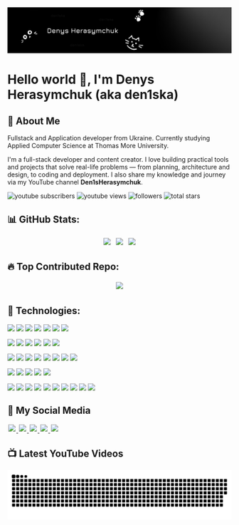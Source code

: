 <img src="./src/github.png" style="margin: 0.1px;" />

# Hello world 👋, I'm Denys Herasymchuk (aka den1ska)

## 👀 About Me
<p>Fullstack and Application developer from Ukraine. Currently studying Applied Computer Science at Thomas More University.</p>

<p>I'm a full-stack developer and content creator. I love building practical tools and projects that solve real-life problems — from planning, architecture and design, to coding and deployment. I also share my knowledge and journey via my YouTube channel <b>Den1sHerasymchuk</b>.</p>

<p align="left">
  <span style="display:inline-block; margin:0.1px;">
    <img alt="youtube subscribers" title="Subscribe to my YouTube channel" src="https://custom-icon-badges.demolab.com/youtube/channel/subscribers/Den1sHerasymchuk?color=%23E05D44&label=SUBSCRIBE&logo=video&logoColor=white&style=for-the-badge&labelColor=CE4630" />
  </span>
  <span style="display:inline-block; margin:0.1px;">
    <img alt="youtube views" title="YouTube views" src="https://custom-icon-badges.demolab.com/youtube/channel/views/Den1sHerasymchuk?color=%23E1AD0E&logo=eye&logoColor=white&style=for-the-badge&labelColor=C79600" />
  </span>
  <span style="display:inline-block; margin:0.1px;">
    <img alt="followers" title="Follow me on Github" src="https://custom-icon-badges.demolab.com/github/followers/DenysHerasymchuk?color=236ad3&labelColor=1155ba&style=for-the-badge&logo=person-add&label=Follow&logoColor=white" />
  </span>
  <span style="display:inline-block; margin:0.1px;">
    <img alt="total stars" title="Total stars on GitHub" src="https://custom-icon-badges.demolab.com/github/stars/DenysHerasymchuk?color=55960c&style=for-the-badge&labelColor=488207&logo=star" />
  </span>
</p>

## 📊 GitHub Stats: 
<p align="center">
  <span style="display:inline-block; margin:4px;">
    <img src="https://github-readme-stats.vercel.app/api?username=DenysHerasymchuk&theme=dark&hide_border=false&include_all_commits=true&count_private=true" />
  </span>
  <span style="display:inline-block; margin:4px;">
    <img src="https://nirzak-streak-stats.vercel.app/?user=DenysHerasymchuk&theme=dark&hide_border=false" />
  </span>
  <span style="display:inline-block; margin:4px;">
    <img src="https://github-readme-stats.vercel.app/api/top-langs/?username=DenysHerasymchuk&theme=dark&hide_border=false&include_all_commits=true&count_private=true&layout=compact" />
  </span>
</p>

## 🔥 Top Contributed Repo:
<p align="center">
  <span style="display:inline-block; margin:4px;">
    <img src="https://github-contributor-stats.vercel.app/api?username=DenysHerasymchuk&limit=5&theme=dark&combine_all_yearly_contributions=true" />
  </span>
</p>

## 🍔 Technologies:
<p align="left">
  <span style="display:inline-block; margin:0.1px;">
    <img src="https://img.shields.io/badge/Python-3670A0?style=for-the-badge&logo=python&logoColor=ffdd54" />
  </span>
  <span style="display:inline-block; margin:0.1px;">
    <img src="https://img.shields.io/badge/Java-%23ED8B00.svg?style=for-the-badge&logo=openjdk&logoColor=white" />
  </span>
  <span style="display:inline-block; margin:0.1px;">
    <img src="https://img.shields.io/badge/PHP-%23777BB4.svg?style=for-the-badge&logo=php&logoColor=white" />
  </span>
  <span style="display:inline-block; margin:0.1px;">
    <img src="https://img.shields.io/badge/Flask-%23000.svg?style=for-the-badge&logo=flask&logoColor=white" />
  </span>
  <span style="display:inline-block; margin:0.1px;">
    <img src="https://img.shields.io/badge/Django-%23092E20.svg?style=for-the-badge&logo=django&logoColor=white" />
  </span>
  <span style="display:inline-block; margin:0.1px;">
    <img src="https://img.shields.io/badge/FastAPI-005571?style=for-the-badge&logo=fastapi" />
  </span>
  <span style="display:inline-block; margin:0.1px;">
    <img src="https://img.shields.io/badge/.NET-5C2D91?style=for-the-badge&logo=.net&logoColor=white" />
  </span>
</p>

<p align="left">
  <span style="display:inline-block; margin:0.1px;">
    <img src="https://img.shields.io/badge/MySQL-4479A1.svg?style=for-the-badge&logo=mysql&logoColor=white" />
  </span>
  <span style="display:inline-block; margin:0.1px;">
    <img src="https://img.shields.io/badge/PostgreSQL-%23316192.svg?style=for-the-badge&logo=postgresql&logoColor=white" />
  </span>
  <span style="display:inline-block; margin:0.1px;">
    <img src="https://img.shields.io/badge/SQLite-%2307405e.svg?style=for-the-badge&logo=sqlite&logoColor=white" />
  </span>
  <span style="display:inline-block; margin:0.1px;">
    <img src="https://img.shields.io/badge/MongoDB-%234ea94b.svg?style=for-the-badge&logo=mongodb&logoColor=white" />
  </span>
  <span style="display:inline-block; margin:0.1px;">
    <img src="https://img.shields.io/badge/Redis-%23DD0031.svg?style=for-the-badge&logo=redis&logoColor=white" />
  </span>
  <span style="display:inline-block; margin:0.1px;">
    <img src="https://img.shields.io/badge/Cassandra-%231287B1.svg?style=for-the-badge&logo=apache-cassandra&logoColor=white" />
  </span>
</p>

<p align="left">
  <span style="display:inline-block; margin:0.1px;">
    <img src="https://img.shields.io/badge/AWS-%23FF9900.svg?style=for-the-badge&logo=amazon-aws&logoColor=white" />
  </span>
  <span style="display:inline-block; margin:0.1px;">
    <img src="https://img.shields.io/badge/Azure-%230072C6.svg?style=for-the-badge&logo=microsoftazure&logoColor=white" />
  </span>
  <span style="display:inline-block; margin:0.1px;">
    <img src="https://img.shields.io/badge/Cloudflare-F38020?style=for-the-badge&logo=Cloudflare&logoColor=white" />
  </span>
  <span style="display:inline-block; margin:0.1px;">
    <img src="https://img.shields.io/badge/Netlify-%23000000.svg?style=for-the-badge&logo=netlify&logoColor=#00C7B7" />
  </span>
  <span style="display:inline-block; margin:0.1px;">
    <img src="https://img.shields.io/badge/Vercel-%23000000.svg?style=for-the-badge&logo=vercel&logoColor=white" />
  </span>
  <span style="display:inline-block; margin:0.1px;">
    <img src="https://img.shields.io/badge/Docker-%230db7ed.svg?style=for-the-badge&logo=docker&logoColor=white" />
  </span>
  <span style="display:inline-block; margin:0.1px;">
    <img src="https://img.shields.io/badge/GitHub%20Actions-%232671E5.svg?style=for-the-badge&logo=githubactions&logoColor=white" />
  </span>
  <span style="display:inline-block; margin:0.1px;">
    <img src="https://img.shields.io/badge/GitLab%20CI-%23181717.svg?style=for-the-badge&logo=gitlab&logoColor=white" />
  </span>
</p>

<p align="left">
  <span style="display:inline-block; margin:0.1px;">
    <img src="https://img.shields.io/badge/NumPy-%23013243.svg?style=for-the-badge&logo=numpy&logoColor=white" />
  </span>
  <span style="display:inline-block; margin:0.1px;">
    <img src="https://img.shields.io/badge/Pandas-%23150458.svg?style=for-the-badge&logo=pandas&logoColor=white" />
  </span>
  <span style="display:inline-block; margin:0.1px;">
    <img src="https://img.shields.io/badge/OpenCV-%23white.svg?style=for-the-badge&logo=opencv&logoColor=white" />
  </span>
  <span style="display:inline-block; margin:0.1px;">
    <img src="https://img.shields.io/badge/PyTorch-%23EE4C2C.svg?style=for-the-badge&logo=PyTorch&logoColor=white" />
  </span>
  <span style="display:inline-block; margin:0.1px;">
    <img src="https://img.shields.io/badge/TensorFlow-%23FF6F00.svg?style=for-the-badge&logo=TensorFlow&logoColor=white" />
  </span>
</p>

<p align="left">
  <span style="display:inline-block; margin:0.1px;">
    <img src="https://img.shields.io/badge/Git-%23F05033.svg?style=for-the-badge&logo=git&logoColor=white" />
  </span>
  <span style="display:inline-block; margin:0.1px;">
    <img src="https://img.shields.io/badge/GitHub-%23121011.svg?style=for-the-badge&logo=github&logoColor=white" />
  </span>
  <span style="display:inline-block; margin:0.1px;">
    <img src="https://img.shields.io/badge/PowerShell-%235391FE.svg?style=for-the-badge&logo=powershell&logoColor=white" />
  </span>
  <span style="display:inline-block; margin:0.1px;">
    <img src="https://img.shields.io/badge/Bash-%23121011.svg?style=for-the-badge&logo=gnu-bash&logoColor=white" />
  </span>
  <span style="display:inline-block; margin:0.1px;">
    <img src="https://img.shields.io/badge/WordPress-%23117AC9.svg?style=for-the-badge&logo=WordPress&logoColor=white" />
  </span>
  <span style="display:inline-block; margin:0.1px;">
    <img src="https://img.shields.io/badge/Notion-%23000000.svg?style=for-the-badge&logo=notion&logoColor=white" />
  </span>
  <span style="display:inline-block; margin:0.1px;">
    <img src="https://img.shields.io/badge/Jira-%230A0FFF.svg?style=for-the-badge&logo=jira&logoColor=white" />
  </span>
  <span style="display:inline-block; margin:0.1px;">
    <img src="https://img.shields.io/badge/Arduino-00979D.svg?style=for-the-badge&logo=arduino&logoColor=white" />
  </span>
  <span style="display:inline-block; margin:0.1px;">
    <img src="https://img.shields.io/badge/Raspberry_Pi-C51A4A?style=for-the-badge&logo=Raspberry-Pi" />
  </span>
  <span style="display:inline-block; margin:0.1px;">
    <img src="https://img.shields.io/badge/Cisco-%23049fd9.svg?style=for-the-badge&logo=cisco&logoColor=black" />
  </span>
</p>

## 🎴 My Social Media

<div align="left">
  <a href="https://www.youtube.com/@Den1sHerasymchuk">
    <img src="https://img.shields.io/static/v1?message=Youtube&logo=youtube&label=&color=FF0000&logoColor=white&labelColor=&style=for-the-badge" height="35" style="margin: 2px;" />
  </a>
  <a href="https://www.instagram.com/den1skalol">
    <img src="https://img.shields.io/static/v1?message=Instagram&logo=instagram&label=&color=E4405F&logoColor=white&labelColor=&style=for-the-badge" height="35" style="margin: 2px;" />
  </a>
  <a href="#">
    <img src="https://img.shields.io/static/v1?message=Twitch&logo=twitch&label=&color=9146FF&logoColor=white&labelColor=&style=for-the-badge" height="35" style="margin: 2px;" />
  </a>
  <a href="#">
    <img src="https://img.shields.io/static/v1?message=Discord&logo=discord&label=&color=7289DA&logoColor=white&labelColor=&style=for-the-badge" height="35" style="margin: 2px;" />
  </a>
  <a href="mailto:den_mailofficial@proton.me">
    <img src="https://img.shields.io/static/v1?message=EMAIL&logo=proton&label=&color=6c4bff&logoColor=white&labelColor=&style=for-the-badge" height="35" style="margin: 2px;" />
  </a>
</div>

## 📺 Latest YouTube Videos
<!-- BEGIN YOUTUBE-CARDS -->
<!-- END YOUTUBE-CARDS -->

<picture>
  <source media="(prefers-color-scheme: dark)" srcset="https://raw.githubusercontent.com/DenysHerasymchuk/DenysHerasymchuk/output/github-snake-dark.svg" />
  <source media="(prefers-color-scheme: light)" srcset="https://raw.githubusercontent.com/DenysHerasymchuk/DenysHerasymchuk/output/github-snake.svg" />
  <img alt="github-snake" src="https://raw.githubusercontent.com/DenysHerasymchuk/DenysHerasymchuk/output/github-snake.svg" />
</picture>
